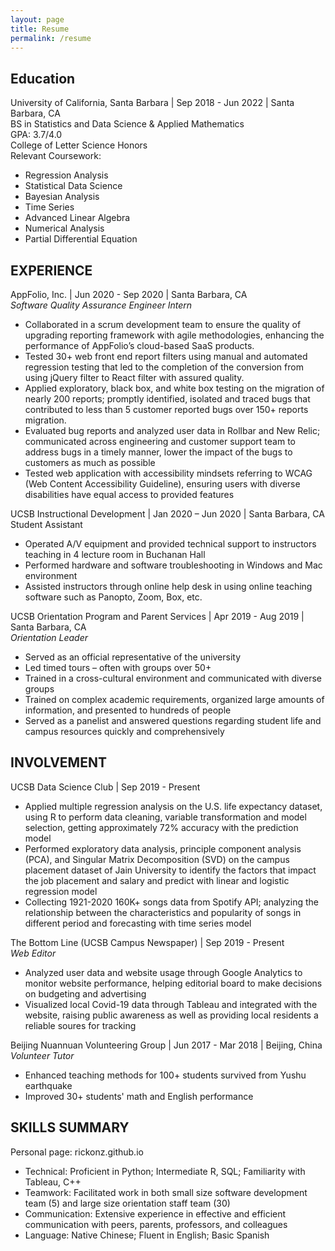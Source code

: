 ```yaml
---
layout: page
title: Resume
permalink: /resume
---
```


## Education
University of California, Santa Barbara  | Sep 2018 - Jun 2022 | Santa Barbara, CA   
BS in Statistics and Data Science & Applied Mathematics  
GPA: 3.7/4.0  
College of Letter Science Honors  
Relevant Coursework: 
-  Regression Analysis
-  Statistical Data Science
-  Bayesian Analysis
- Time Series
-  Advanced Linear Algebra
- Numerical Analysis
- Partial Differential Equation

## EXPERIENCE

AppFolio, Inc. | Jun 2020 - Sep 2020 | Santa Barbara, CA  
*Software Quality Assurance Engineer Intern* 

- Collaborated in a scrum development team to ensure the quality of upgrading reporting framework with agile methodologies, enhancing the performance of AppFolio’s cloud-based SaaS products. 
- Tested 30+ web front end report filters using manual and automated regression testing that led to the completion of the conversion from using jQuery filter to React filter with assured quality. 
- Applied exploratory, black box, and white box testing on the migration of nearly 200 reports; promptly identified, isolated and traced bugs that contributed to less than 5 customer reported bugs over 150+ reports migration. 
- Evaluated bug reports and analyzed user data in Rollbar and New Relic; communicated across engineering and customer support team to address bugs in a timely manner, lower the impact of the bugs to customers as much as possible
- Tested web application with accessibility mindsets referring to WCAG (Web Content Accessibility Guideline), ensuring users with diverse disabilities have equal access to provided features

UCSB Instructional Development | Jan 2020 – Jun 2020 | Santa Barbara, CA  
Student Assistant

* Operated A/V equipment and provided technical support to instructors teaching in 4 lecture room in Buchanan Hall
* Performed hardware and software troubleshooting in Windows and Mac environment
* Assisted instructors through online help desk in using online teaching software such as Panopto, Zoom, Box, etc.

UCSB Orientation Program and Parent Services | Apr 2019 - Aug 2019 | Santa Barbara, CA  
*Orientation Leader*

- Served as an official representative of the university
- Led timed tours – often with groups over 50+
- Trained in a cross-cultural environment and communicated with diverse groups
- Trained on complex academic requirements, organized large amounts of information, and presented to hundreds of people
- Served as a panelist and answered questions regarding student life and campus resources quickly and comprehensively

## INVOLVEMENT  
UCSB Data Science Club | Sep 2019 - Present  

- Applied multiple regression analysis on the U.S. life expectancy dataset, using R to perform data cleaning, variable transformation and model selection, getting approximately 72% accuracy with the prediction model
- Performed exploratory data analysis, principle component analysis (PCA), and Singular Matrix Decomposition (SVD) on the campus placement dataset of Jain University to identify the factors that impact the job placement and salary and predict with linear and logistic regression model
- Collecting 1921-2020 160K+ songs data from Spotify API; analyzing the relationship between the characteristics and popularity of songs in different period and forecasting with time series model

The Bottom Line (UCSB Campus Newspaper) | Sep 2019 - Present  
*Web Editor*

- Analyzed user data and website usage through Google Analytics to monitor website performance, helping editorial board to make decisions on budgeting and advertising
- Visualized local Covid-19 data through Tableau and integrated with the website, raising public awareness as well as providing local residents a reliable soures for tracking

Beijing Nuannuan Volunteering Group | Jun 2017 - Mar 2018 | Beijing, China  
*Volunteer Tutor*

- Enhanced teaching methods for 100+ students survived from Yushu earthquake
- Improved 30+ students' math and English performance

## SKILLS SUMMARY  
Personal page: rickonz.github.io
- Technical: Proficient in Python; Intermediate R, SQL; Familiarity with Tableau, C++  
- Teamwork: Facilitated work in both small size software development team (5) and large size orientation staff team (30)
- Communication: Extensive experience in effective and efficient communication with peers, parents, professors, and colleagues
- Language: Native Chinese; Fluent in English; Basic Spanish
